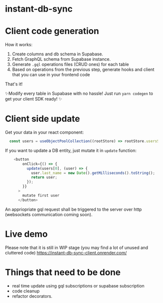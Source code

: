 # instant-db-sync

# Client code generation

How it works:
1. Create columns and db schema in Supabase.
2. Fetch GraphQL schema from Supabase instance.
3. Generate `.gql` operations files (CRUD ones) for each table
4. Based on operations from the previous step, generate hooks and client that you can use in your frontend code

That's it!

✨Modify every table in Supabase with no hassle! Just run `yarn codegen` to get your client SDK ready! ✨


# Client side update
Get your data in your react component:
```typescript
  const users = useObjectPoolCollection((rootStore) => rootStore.usersStore.users);
```
If you want to update a DB entity, just mutate it in `update` function:
```typescript
    <button
        onClick={() => {
          update(users[0], (user) => {
            user.last_name = new Date().getMilliseconds().toString();
            return user;
          });
        }}
      >
        mutate first user
      </button>
```
An appriopriate gql request shall be triggered to the server over http (websockets communication coming soon).


# Live demo 
Please note that it is still in WIP stage (you may find a lot of unused and cluttered code)
https://instant-db-sync-client.onrender.com/

# Things that need to be done
- real time update using gql subscriptions or supabase subscription
- code cleanup
- refactor decorators.

